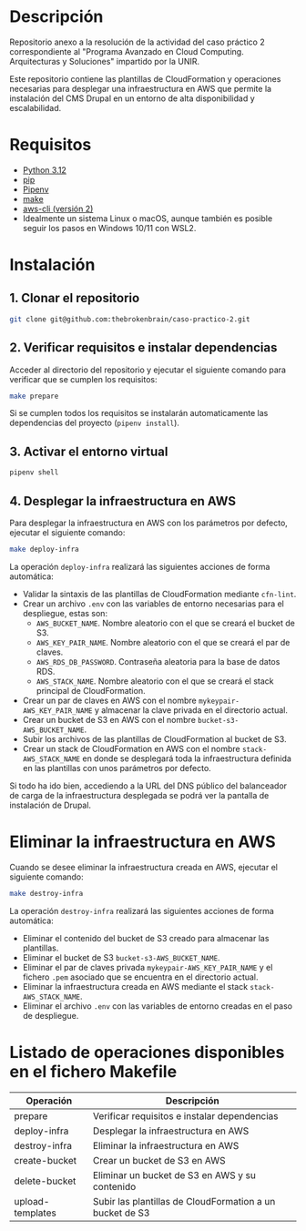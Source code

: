 # Descripción
Repositorio anexo a la resolución de la actividad del caso práctico 2 correspondiente al "Programa Avanzado en Cloud
Computing. Arquitecturas y Soluciones" impartido por la UNIR.

Este repositorio contiene las plantillas de CloudFormation y operaciones necesarias para desplegar una infraestructura
en AWS que permite la instalación del CMS Drupal en un entorno de alta disponibilidad y escalabilidad.

# Requisitos
- [Python 3.12](https://www.python.org/downloads/)
- [pip](https://pip.pypa.io/en/stable/installation/)
- [Pipenv](https://pypi.org/project/pipenv/)
- [make](https://www.gnu.org/software/make/)
- [aws-cli (versión 2)](https://docs.aws.amazon.com/es_es/cli/latest/userguide/getting-started-install.html)
- Idealmente un sistema Linux o macOS, aunque también es posible seguir los pasos en Windows 10/11 con WSL2.

# Instalación

## 1. Clonar el repositorio

```bash
git clone git@github.com:thebrokenbrain/caso-practico-2.git
```

## 2. Verificar requisitos e instalar dependencias

Acceder al directorio del repositorio y ejecutar el siguiente comando para verificar que se cumplen los requisitos:

```bash
make prepare
```

Si se cumplen todos los requisitos se instalarán automaticamente las dependencias del proyecto (`pipenv install`).

## 3. Activar el entorno virtual

```bash
pipenv shell
```

## 4. Desplegar la infraestructura en AWS

Para desplegar la infraestructura en AWS con los parámetros por defecto, ejecutar el siguiente comando:

```bash
make deploy-infra
```

La operación `deploy-infra` realizará las siguientes acciones de forma automática:

- Validar la sintaxis de las plantillas de CloudFormation mediante `cfn-lint`.
- Crear un archivo `.env` con las variables de entorno necesarias para el despliegue, estas son:
  - `AWS_BUCKET_NAME`. Nombre aleatorio con el que se creará el bucket de S3.
  - `AWS_KEY_PAIR_NAME`. Nombre aleatorio con el que se creará el par de claves.
  - `AWS_RDS_DB_PASSWORD`. Contraseña aleatoria para la base de datos RDS.
  - `AWS_STACK_NAME`. Nombre aleatorio con el que se creará el stack principal de CloudFormation.
- Crear un par de claves en AWS con el nombre `mykeypair-AWS_KEY_PAIR_NAME` y almacenar la clave privada en
el directorio actual.
- Crear un bucket de S3 en AWS con el nombre `bucket-s3-AWS_BUCKET_NAME`.
- Subir los archivos de las plantillas de CloudFormation al bucket de S3.
- Crear un stack de CloudFormation en AWS con el nombre `stack-AWS_STACK_NAME` en donde se desplegará toda
la infraestructura definida en las plantillas con unos parámetros por defecto.

Si todo ha ido bien, accediendo a la URL del DNS público del balanceador de carga de la infraestructura desplegada
se podrá ver la pantalla de instalación de Drupal.

# Eliminar la infraestructura en AWS

Cuando se desee eliminar la infraestructura creada en AWS, ejecutar el siguiente comando:

```bash
make destroy-infra
```

La operación `destroy-infra` realizará las siguientes acciones de forma automática:

- Eliminar el contenido del bucket de S3 creado para almacenar las plantillas.
- Eliminar el bucket de S3 `bucket-s3-AWS_BUCKET_NAME`.
- Eliminar el par de claves privada `mykeypair-AWS_KEY_PAIR_NAME` y el fichero `.pem` asociado que se encuentra
en el directorio actual.
- Eliminar la infraestructura creada en AWS mediante el stack `stack-AWS_STACK_NAME`.
- Eliminar el archivo `.env` con las variables de entorno creadas en el paso de despliegue.

# Listado de operaciones disponibles en el fichero Makefile

| Operación        | Descripción                                              |
|------------------|----------------------------------------------------------|
| prepare          | Verificar requisitos e instalar dependencias             |
| deploy-infra     | Desplegar la infraestructura en AWS                      |
| destroy-infra    | Eliminar la infraestructura en AWS                       |
| create-bucket    | Crear un bucket de S3 en AWS                             |
| delete-bucket    | Eliminar un bucket de S3 en AWS y su contenido           |
| upload-templates | Subir las plantillas de CloudFormation a un bucket de S3 |